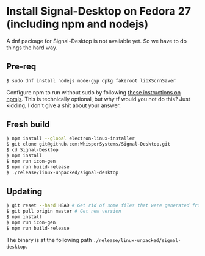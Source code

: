 # Install Signal-Desktop on Fedora 27 (including npm and nodejs)

A dnf package for Signal-Desktop is not available yet. So we have to do things the hard way.

## Pre-req

```bash
$ sudo dnf install nodejs node-gyp dpkg fakeroot libXScrnSaver
```

Configure npm to run without sudo by following [these instructions on npmjs](https://docs.npmjs.com/getting-started/fixing-npm-permissions). This is technically optional, but why tf would you not do this? Just kidding, I don't give a shit about your answer.

## Fresh build

```bash
$ npm install --global electron-linux-installer
$ git clone git@github.com:WhisperSystems/Signal-Desktop.git
$ cd Signal-Desktop
$ npm install
$ npm run icon-gen
$ npm run build-release
$ ./release/linux-unpacked/signal-desktop
```

## Updating

```bash
$ git reset --hard HEAD # Get rid of some files that were generated from the previous build:
$ git pull origin master # Get new version
$ npm install
$ npm run icon-gen
$ npm run build-release
```

The binary is at the following path `./release/linux-unpacked/signal-desktop`.



